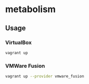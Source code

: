 # metabolism

## Usage

### VirtualBox

```sh
vagrant up
```

### VMWare Fusion

```sh
vagrant up --provider vmware_fusion
```
